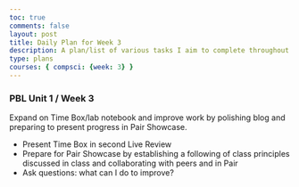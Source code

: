 ```yaml
---
toc: true
comments: false
layout: post
title: Daily Plan for Week 3
description: A plan/list of various tasks I aim to complete throughout the course of Week 3 of AP CSP.
type: plans
courses: { compsci: {week: 3} }
---
```


### PBL Unit 1 / Week 3

Expand on Time Box/lab notebook and improve work by polishing blog and preparing to present progress in Pair Showcase.

- Present Time Box in second Live Review
- Prepare for Pair Showcase by establishing a following of class principles discussed in class and collaborating with peers and in Pair
- Ask questions: what can I do to improve?